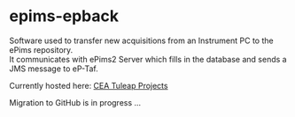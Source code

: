 # epims-epback
Software used to transfer new acquisitions from an Instrument PC to the ePims repository.  
It communicates with ePims2 Server which fills in the database and sends a JMS message to eP-Taf.

Currently hosted here: [CEA Tuleap Projects](https://codev-tuleap.intra.cea.fr/projects/epims)

Migration to GitHub is in progress ... 
